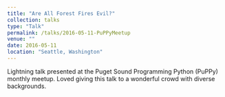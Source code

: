 ```yaml
---
title: "Are All Forest Fires Evil?"
collection: talks
type: "Talk"
permalink: /talks/2016-05-11-PuPPyMeetup
venue: ""
date: 2016-05-11
location: "Seattle, Washington"
---
```


Lightning talk presented at the Puget Sound Programming Python (PuPPy) monthly meetup. Loved giving this talk to a wonderful crowd with diverse backgrounds.
